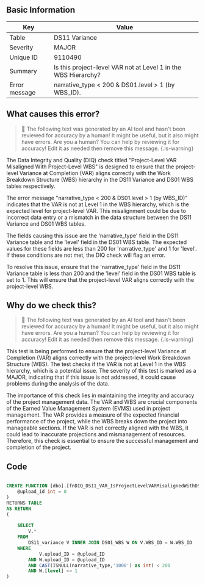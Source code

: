 ## Basic Information
| Key         | Value          |
|-------------|----------------|
| Table       | DS11 Variance |
| Severity    | MAJOR |
| Unique ID   | 9110490   |
| Summary     | Is this project-level VAR not at Level 1 in the WBS Hierarchy? |
| Error message | narrative_type < 200 & DS01.level > 1 (by WBS_ID). |

## What causes this error?

> :robot: The following text was generated by an AI tool and hasn't been reviewed for accuracy by a human! It might be useful, but it also might have errors. Are you a human? You can help by reviewing it for accuracy! Edit it as needed then remove this message.
{.is-warning}

The Data Integrity and Quality (DIQ) check titled "Project-Level VAR Misaligned With Project-Level WBS" is designed to ensure that the project-level Variance at Completion (VAR) aligns correctly with the Work Breakdown Structure (WBS) hierarchy in the DS11 Variance and DS01 WBS tables respectively.

The error message "narrative_type < 200 & DS01.level > 1 (by WBS_ID)" indicates that the VAR is not at Level 1 in the WBS hierarchy, which is the expected level for project-level VAR. This misalignment could be due to incorrect data entry or a mismatch in the data structure between the DS11 Variance and DS01 WBS tables.

The fields causing this issue are the 'narrative_type' field in the DS11 Variance table and the 'level' field in the DS01 WBS table. The expected values for these fields are less than 200 for 'narrative_type' and 1 for 'level'. If these conditions are not met, the DIQ check will flag an error. 

To resolve this issue, ensure that the 'narrative_type' field in the DS11 Variance table is less than 200 and the 'level' field in the DS01 WBS table is set to 1. This will ensure that the project-level VAR aligns correctly with the project-level WBS.
## Why do we check this?

> :robot: The following text was generated by an AI tool and hasn't been reviewed for accuracy by a human! It might be useful, but it also might have errors. Are you a human? You can help by reviewing it for accuracy! Edit it as needed then remove this message.
{.is-warning}

This test is being performed to ensure that the project-level Variance at Completion (VAR) aligns correctly with the project-level Work Breakdown Structure (WBS). The test checks if the VAR is not at Level 1 in the WBS hierarchy, which is a potential issue. The severity of this test is marked as a MAJOR, indicating that if this issue is not addressed, it could cause problems during the analysis of the data.

The importance of this check lies in maintaining the integrity and accuracy of the project management data. The VAR and WBS are crucial components of the Earned Value Management System (EVMS) used in project management. The VAR provides a measure of the expected financial performance of the project, while the WBS breaks down the project into manageable sections. If the VAR is not correctly aligned with the WBS, it could lead to inaccurate projections and mismanagement of resources. Therefore, this check is essential to ensure the successful management and completion of the project.
## Code

```sql

CREATE FUNCTION [dbo].[fnDIQ_DS11_VAR_IsProjectLevelVARMisalignedWithDS01Type] (
	@upload_id int = 0
)
RETURNS TABLE
AS RETURN
(
	
	SELECT
		V.*
	FROM 
		DS11_variance V INNER JOIN DS01_WBS W ON V.WBS_ID = W.WBS_ID
	WHERE 
			V.upload_ID = @upload_ID
		AND W.upload_ID = @upload_ID
		AND CAST(ISNULL(narrative_type,'1000') as int) < 200 
		AND W.[level] <> 1
)
```
